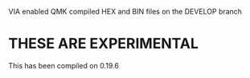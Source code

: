 VIA enabled QMK compiled HEX and BIN files on the DEVELOP branch

# THESE ARE EXPERIMENTAL 

 This has been compiled on 0.19.6
